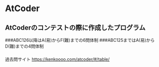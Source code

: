 # AtCoder
## AtCoderのコンテストの際に作成したプログラム



###ABC126以降はA(易)からF(難)までの6問体制
###ABC125まではA(易)からD(難)までの4問体制

###

過去問サイト
https://kenkoooo.com/atcoder/#/table/
